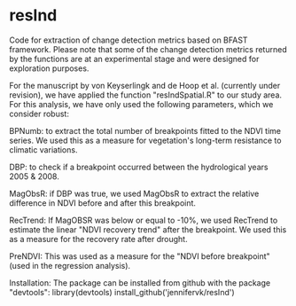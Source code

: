 # resInd
Code for extraction of change detection metrics based on BFAST framework.
Please note that some of the change detection metrics returned by the functions are at an experimental stage and were designed for exploration purposes.

For the manuscript by von Keyserlingk and de Hoop et al. (currently under revision), we have applied the function "resIndSpatial.R" to our study area. For this analysis, we have only used the following parameters, which we consider robust:

BPNumb: to extract the total number of breakpoints fitted to the NDVI time series. We used this as a measure for vegetation's long-term resistance to climatic variations.

DBP: to check if a breakpoint occurred between the hydrological years 2005 & 2008. 

MagObsR: if DBP was true, we used MagObsR to extract the relative difference in NDVI before and after this breakpoint.

RecTrend: If MagOBSR was below or equal to -10%, we used RecTrend to estimate the linear "NDVI recovery trend" after the breakpoint. We used this as a measure for the recovery rate after drought.

PreNDVI: This was used as a measure for the "NDVI before breakpoint" (used in the regression analysis).



Installation:
The package can be installed from github with the package "devtools":
library(devtools)
install_github('jennifervk/resInd')



